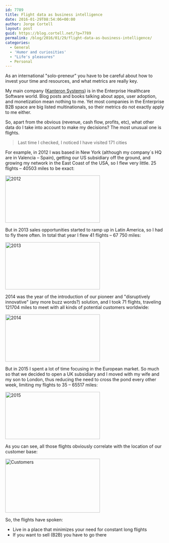 ```yaml
---
id: 7789
title: Flight data as business intelligence
date: 2016-01-29T08:54:06+00:00
author: Jorge Cortell
layout: post
guid: https://blog.cortell.net/?p=7789
permalink: /blog/2016/01/29/flight-data-as-business-intelligence/
categories:
  - General
  - 'Humor and curiosities'
  - "Life's pleasures"
  - Personal
---
```

As an international "solo-preneur" you have to be careful about how to invest your time and resources, and what metrics are really key.

My main company (<a href="https://blog.kanteron.com" target="_blank">Kanteron Systems</a>) is in the Enterprise Healthcare Software world. Blog posts and books talking about apps, user adoption, and monetization mean nothing to me. Yet most companies in the Enterprise B2B space are big listed multinationals, so their metrics do not exactly apply to me either.

So, apart from the obvious (revenue, cash flow, profits, etc), what other data do I take into account to make my decisions? The most unusual one is flights.

> Last time I checked, I noticed I have visited 171 cities

For example, in 2012 I was based in New York (although my company`s HQ are in Valencia – Spain), getting our US subsidiary off the ground, and growing my network in the East Coast of the USA, so I flew very little. 25 flights – 40503 miles to be exact:

<img class="size-medium wp-image-7793 aligncenter" src="https://blog.cortell.net/wp-content/uploads/2016/01/2012-300x150.gif" alt="2012" width="300" height="150" />

But in 2013 sales opportunities started to ramp up in Latin America, so I had to fly there often. In total that year I flew 41 flights – 67 750 miles:

<img class="size-medium wp-image-7792 aligncenter" src="https://blog.cortell.net/wp-content/uploads/2016/01/2013-300x150.gif" alt="2013" width="300" height="150" />

2014 was the year of the introduction of our pioneer and "disruptively innovative" (any more buzz words?) solution, and I took 71 flights, traveling 121704 miles to meet with all kinds of potential customers worldwide:

<img class="size-medium wp-image-7791 aligncenter" src="https://blog.cortell.net/wp-content/uploads/2016/01/2014-300x150.gif" alt="2014" width="300" height="150" />

But in 2015 I spent a lot of time focusing in the European market. So much so that we decided to open a UK subsidiary and I moved with my wife and my son to London, thus reducing the need to cross the pond every other week, limiting my flights to 35 – 65517 miles:

<img class="size-medium wp-image-7790 aligncenter" src="https://blog.cortell.net/wp-content/uploads/2016/01/2015-300x150.gif" alt="2015" width="300" height="150" />

As you can see, all those flights obviously correlate with the location of our customer base:

<img class="size-medium wp-image-7794 aligncenter" src="https://blog.cortell.net/wp-content/uploads/2016/01/Customers-300x171.jpg" alt="Customers" width="300" height="171" srcset="https://blog.cortell.net/wp-content/uploads/2016/01/Customers-300x171.jpg 300w, https://blog.cortell.net/wp-content/uploads/2016/01/Customers-768x437.jpg 768w, https://blog.cortell.net/wp-content/uploads/2016/01/Customers-1024x582.jpg 1024w, https://blog.cortell.net/wp-content/uploads/2016/01/Customers.jpg 1396w" sizes="(max-width: 300px) 100vw, 300px" />

So, the flights have spoken:

  * Live in a place that minimizes your need for constant long flights
  * If you want to sell (B2B) you have to go there